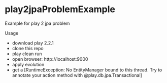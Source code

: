 play2jpaProblemExample
======================

Example for play 2 jpa problem

Usage
* download play 2.2.1
* clone this repo
* play clean run
* open browser: http://localhost:9000
* apply evolution
* get a [RuntimeException: No EntityManager bound to this thread. Try to annotate your action method with @play.db.jpa.Transactional] 
